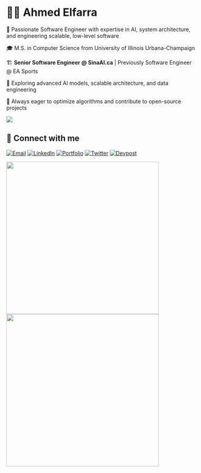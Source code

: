 # 👨‍💻 Ahmed Elfarra

🚀 Passionate Software Engineer with expertise in AI, system architecture, and engineering scalable, low-level software

🎓 M.S. in Computer Science from University of Illinois Urbana-Champaign

🏗️ **Senior Software Engineer @ SinaAI.ca** | Previously Software Engineer @ EA Sports

🔬 Exploring advanced AI models, scalable architecture, and data engineering

🎯 Always eager to optimize algorithms and contribute to open-source projects

![](https://komarev.com/ghpvc/?username=elfarradev&color=blue)

## 🔗 Connect with me

[![Email](https://img.shields.io/badge/Email-D14836?style=for-the-badge&logo=mailbluster&logoColor=white)](mailto:aelfarr2@gmail.com)
[![LinkedIn](https://img.shields.io/badge/LinkedIn-0077B5?style=for-the-badge&logo=linktree&logoColor=white)](https://www.linkedin.com/in/AhmedElfarra)
[![Portfolio](https://img.shields.io/badge/Portfolio-000000?style=for-the-badge&logo=circle&logoColor=white)](https://aelfarra.com)
[![Twitter](https://img.shields.io/badge/Twitter-1DA1F2?style=for-the-badge&logo=twitter&logoColor=white)](https://twitter.com/YourTwitterHandle)
[![Devpost](https://img.shields.io/badge/Devpost-003E54?style=for-the-badge&logo=buildkite&logoColor=white)](https://devpost.com/YourDevpostHandle)

<p float="left">
  <img src="https://github-readme-streak-stats.herokuapp.com/?user=elfarradev&theme=radical" width="400" />
  <img src="https://github-readme-stats.vercel.app/api/top-langs/?username=elfarradev&layout=compact&theme=radical" width="400" />
</p>
